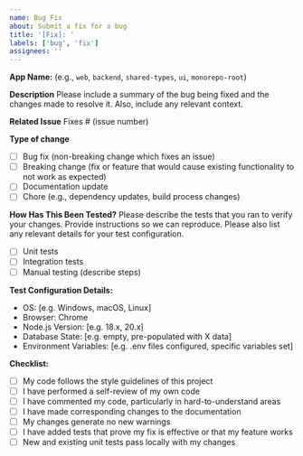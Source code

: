 ```yaml
---
name: Bug Fix
about: Submit a fix for a bug
title: '[Fix]: '
labels: ['bug', 'fix']
assignees: ''
---
```


**App Name:** (e.g., `web`, `backend`, `shared-types`, `ui`, `monorepo-root`)

**Description**
Please include a summary of the bug being fixed and the changes made to resolve it. Also, include any relevant context.

**Related Issue**
Fixes # (issue number)

**Type of change**

- [ ] Bug fix (non-breaking change which fixes an issue)
- [ ] Breaking change (fix or feature that would cause existing functionality to not work as expected)
- [ ] Documentation update
- [ ] Chore (e.g., dependency updates, build process changes)

**How Has This Been Tested?**
Please describe the tests that you ran to verify your changes. Provide instructions so we can reproduce. Please also list any relevant details for your test configuration.

- [ ] Unit tests
- [ ] Integration tests
- [ ] Manual testing (describe steps)

**Test Configuration Details:**

- OS: [e.g. Windows, macOS, Linux]
- Browser: Chrome
- Node.js Version: [e.g. 18.x, 20.x]
- Database State: [e.g. empty, pre-populated with X data]
- Environment Variables: [e.g. .env files configured, specific variables set]

**Checklist:**

- [ ] My code follows the style guidelines of this project
- [ ] I have performed a self-review of my own code
- [ ] I have commented my code, particularly in hard-to-understand areas
- [ ] I have made corresponding changes to the documentation
- [ ] My changes generate no new warnings
- [ ] I have added tests that prove my fix is effective or that my feature works
- [ ] New and existing unit tests pass locally with my changes
